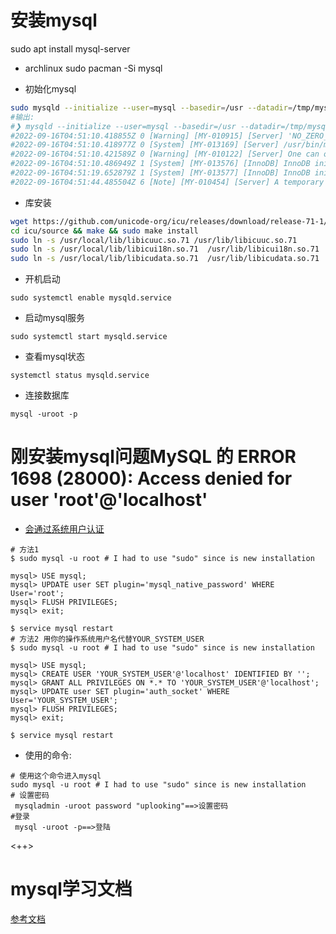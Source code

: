 # 安装mysql

sudo apt install mysql-server

- archlinux sudo pacman -Si mysql

- 初始化mysql

```sh
sudo mysqld --initialize --user=mysql --basedir=/usr --datadir=/tmp/mysql
#输出:
#❯ mysqld --initialize --user=mysql --basedir=/usr --datadir=/tmp/mysql
#2022-09-16T04:51:10.418855Z 0 [Warning] [MY-010915] [Server] 'NO_ZERO_DATE', 'NO_ZERO_IN_DATE' and 'ERROR_FOR_DIVISION_BY_ZERO' sql modes should be used with strict mode. They will be merged with strict mode in a future release.
#2022-09-16T04:51:10.418977Z 0 [System] [MY-013169] [Server] /usr/bin/mysqld (mysqld 8.0.29) initializing of server in progress as process 9682
#2022-09-16T04:51:10.421589Z 0 [Warning] [MY-010122] [Server] One can only use the --user switch if running as root
#2022-09-16T04:51:10.486949Z 1 [System] [MY-013576] [InnoDB] InnoDB initialization has started.
#2022-09-16T04:51:19.652879Z 1 [System] [MY-013577] [InnoDB] InnoDB initialization has ended.
#2022-09-16T04:51:44.485504Z 6 [Note] [MY-010454] [Server] A temporary password is generated for root@localhost: N2f(wgx_rC*u)
```

- 库安装

```sh
wget https://github.com/unicode-org/icu/releases/download/release-71-1/icu4c-71_1-src.tgz
cd icu/source && make && sudo make install
sudo ln -s /usr/local/lib/libicuuc.so.71 /usr/lib/libicuuc.so.71
sudo ln -s /usr/local/lib/libicui18n.so.71  /usr/lib/libicui18n.so.71
sudo ln -s /usr/local/lib/libicudata.so.71  /usr/lib/libicudata.so.71
```

- 开机启动

```
sudo systemctl enable mysqld.service
```

- 启动mysql服务

```
sudo systemctl start mysqld.service
```

- 查看mysql状态

```
systemctl status mysqld.service
```

- 连接数据库

```
mysql -uroot -p
```

# 刚安装mysql问题MySQL 的 ERROR 1698 (28000): Access denied for user 'root'@'localhost'

- [会通过系统用户认证](https://blog.csdn.net/jlu16/article/details/82809937)

```
# 方法1
$ sudo mysql -u root # I had to use "sudo" since is new installation

mysql> USE mysql;
mysql> UPDATE user SET plugin='mysql_native_password' WHERE User='root';
mysql> FLUSH PRIVILEGES;
mysql> exit;

$ service mysql restart
# 方法2 用你的操作系统用户名代替YOUR_SYSTEM_USER
$ sudo mysql -u root # I had to use "sudo" since is new installation

mysql> USE mysql;
mysql> CREATE USER 'YOUR_SYSTEM_USER'@'localhost' IDENTIFIED BY '';
mysql> GRANT ALL PRIVILEGES ON *.* TO 'YOUR_SYSTEM_USER'@'localhost';
mysql> UPDATE user SET plugin='auth_socket' WHERE User='YOUR_SYSTEM_USER';
mysql> FLUSH PRIVILEGES;
mysql> exit;

$ service mysql restart
```

- 使用的命令:

```
# 使用这个命令进入mysql
sudo mysql -u root # I had to use "sudo" since is new installation
# 设置密码
 mysqladmin -uroot password "uplooking"==>设置密码
#登录
 mysql -uroot -p==>登陆
```

<++>

# mysql学习文档

[参考文档](https://github.com/BoobooWei/booboo_mysql/blob/master/01-MySQL%E5%92%8CMariaDB%E6%95%B0%E6%8D%AE%E5%BA%93%E4%BB%8B%E7%BB%8D.md)
